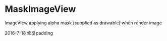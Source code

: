 # MaskImageView
ImageView applying alpha mask (supplied as drawable) when render image

2016-7-18
修复padding

